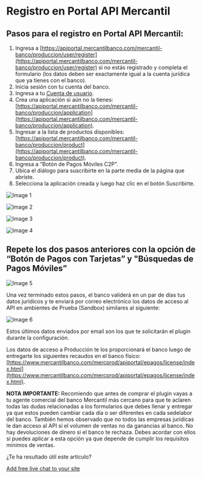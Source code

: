 # Registro en Portal API Mercantil

## Pasos para el registro en Portal API Mercantil:

1.  Ingresa a [https://apiportal.mercantilbanco.com/mercantil-banco/produccion/user/register](https://apiportal.mercantilbanco.com/mercantil-banco/produccion/user/register) si no estás registrado y completa el formulario (los datos deben ser exactamente igual a la cuenta jurídica que ya tienes con el banco).
2.  Inicia sesión con tu cuenta del banco.
3.  Ingresa a tu [Cuenta de usuario](https://apiportal.mercantilbanco.com/mercantil-banco/produccion/user/login).
4.  Crea una aplicación si aún no la tienes: [https://apiportal.mercantilbanco.com/mercantil-banco/produccion/application](https://apiportal.mercantilbanco.com/mercantil-banco/produccion/application).
5.  Ingresar a la lista de productos disponibles: [https://apiportal.mercantilbanco.com/mercantil-banco/produccion/product](https://apiportal.mercantilbanco.com/mercantil-banco/produccion/product).
6.  Ingresa a “Botón de Pagos Móviles C2P”.
7.  Ubica el diálogo para suscribirte en la parte media de la página que abríste.
8.  Selecciona la aplicación creada y luego haz clic en el botón Suscribirte.

![Image 1](https://tawk.link/6498b9e0cc26a871b024a0aa/kb/attachments/H4TOIpkyRp.png)

![Image 2](https://tawk.link/6498b9e0cc26a871b024a0aa/kb/attachments/W63owEoA4g.png)

![Image 3](https://tawk.link/6498b9e0cc26a871b024a0aa/kb/attachments/jx5PRAK3R8.png)

![Image 4](https://tawk.link/6498b9e0cc26a871b024a0aa/kb/attachments/LmLZYrpgvJ.png)

## Repete los dos pasos anteriores con la opción de “Botón de Pagos con Tarjetas” y "Búsquedas de Pagos Móviles”

![Image 5](https://tawk.link/6498b9e0cc26a871b024a0aa/kb/attachments/b_FQHfjs2c.png)

Una vez terminado estos pasos, el banco validerá en un par de días tus datos jurídicos y te enviará por correo electrónico los datos de acceso al API en ambientes de Prueba (Sandbox) similares al siguiente:

![Image 6](https://tawk.link/6498b9e0cc26a871b024a0aa/kb/attachments/TvpsskjQVW.png)

Estos últimos datos enviados por email son los que te solicitarán el plugin durante la configuración.

Los datos de acceso a Producción te los proporcionará el banco luego de entregarte los siguientes recaudos en el banco físico: [https://www.mercantilbanco.com/mercprod/apiportal/epagos/license/index.html](https://www.mercantilbanco.com/mercprod/apiportal/epagos/license/index.html).

**NOTA IMPORTANTE:** Recomiendo que antes de comprar el plugin vayas a tu agente comercial del banco Mercantil más cercano para que te aclaren todas las dudas relacionadas a los formularios que debes llenar y entregar ya que estos pueden cambiar cada día o ser diferentes en cada sedelabor del banco. También hemos observado que no todos las empresas jurídicas le dan acceso al API si el volumen de ventas no da ganancias al banco. No hay devoluciones de dinero si el banco te rechaza. Debes acordar con ellos si puedes aplicar a esta opción ya que depende de cumplir los requisitos mínimos de ventas.

¿Te ha resultado útil este artículo?

[Add free live chat to your site](https://www.tawk.to/?utm_source=kb&utm_medium=link&utm_campaign=referral&utm_term=521727297ca1334016000005)